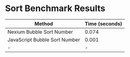 # Sort Benchmark Results

| Method                        | Time (seconds) |
| ----------------------------- | -------------- |
| Nexium Bubble Sort Number     | 0.074          |
| JavaScript Bubble Sort Number | 0.001          |
| -                             | -              |
